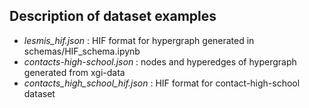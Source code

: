 ## Description of dataset examples

- *lesmis_hif.json* : HIF format for hypergraph generated in schemas/HIF_schema.ipynb
- *contacts-high-school.json* : nodes and hyperedges of hypergraph generated from xgi-data
- *contacts_high_school_hif.json* : HIF format for contact-high-school dataset
